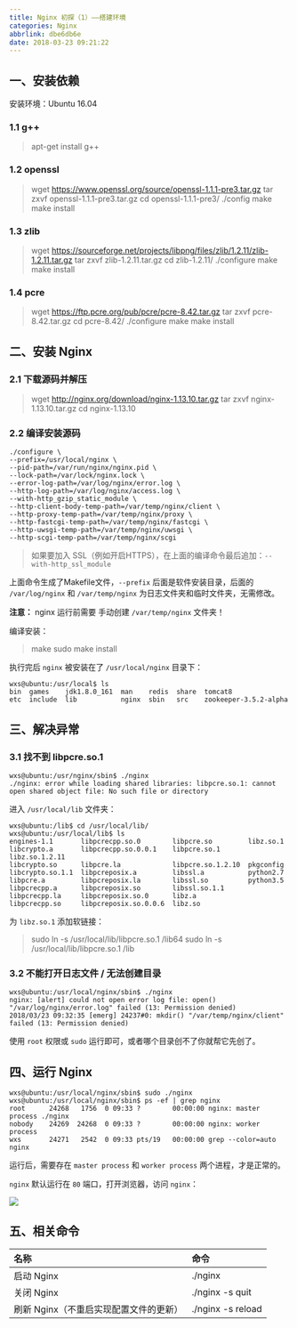 ```yaml
---
title: Nginx 初探（1）——搭建环境
categories: Nginx
abbrlink: dbe6db6e
date: 2018-03-23 09:21:22
---
```


## 一、安装依赖

安装环境：Ubuntu 16.04

### 1.1 g++

>apt-get install g++

### 1.2 openssl

>wget https://www.openssl.org/source/openssl-1.1.1-pre3.tar.gz
>tar zxvf openssl-1.1.1-pre3.tar.gz
>cd openssl-1.1.1-pre3/
>./config
>make
>make install

### 1.3 zlib

>wget https://sourceforge.net/projects/libpng/files/zlib/1.2.11/zlib-1.2.11.tar.gz
>tar zxvf zlib-1.2.11.tar.gz 
>cd zlib-1.2.11/
>./configure 
>make
>make install

### 1.4 pcre

>wget https://ftp.pcre.org/pub/pcre/pcre-8.42.tar.gz
>tar zxvf pcre-8.42.tar.gz
>cd pcre-8.42/
>./configure 
>make
>make install

## 二、安装 Nginx

### 2.1 下载源码并解压

>wget http://nginx.org/download/nginx-1.13.10.tar.gz
>tar zxvf nginx-1.13.10.tar.gz
>cd nginx-1.13.10

### 2.2 编译安装源码

```shell
./configure \
--prefix=/usr/local/nginx \
--pid-path=/var/run/nginx/nginx.pid \
--lock-path=/var/lock/nginx.lock \
--error-log-path=/var/log/nginx/error.log \
--http-log-path=/var/log/nginx/access.log \
--with-http_gzip_static_module \
--http-client-body-temp-path=/var/temp/nginx/client \
--http-proxy-temp-path=/var/temp/nginx/proxy \
--http-fastcgi-temp-path=/var/temp/nginx/fastcgi \
--http-uwsgi-temp-path=/var/temp/nginx/uwsgi \
--http-scgi-temp-path=/var/temp/nginx/scgi 
```

>如果要加入 SSL（例如开启HTTPS），在上面的编译命令最后追加：`--with-http_ssl_module` 

上面命令生成了Makefile文件，`--prefix` 后面是软件安装目录，后面的 `/var/log/nginx` 和 `/var/temp/nginx` 为日志文件夹和临时文件夹，无需修改。

**注意：** nginx 运行前需要 手动创建 `/var/temp/nginx` 文件夹！

编译安装：

>make
>sudo make install

执行完后 `nginx` 被安装在了 `/usr/local/nginx` 目录下：

```shell
wxs@ubuntu:/usr/local$ ls
bin  games    jdk1.8.0_161  man    redis  share  tomcat8
etc  include  lib           nginx  sbin   src    zookeeper-3.5.2-alpha
```

## 三、解决异常

### 3.1 找不到 libpcre.so.1

```shell
wxs@ubuntu:/usr/nginx/sbin$ ./nginx 
./nginx: error while loading shared libraries: libpcre.so.1: cannot open shared object file: No such file or directory
```

进入 `/usr/local/lib` 文件夹：

```shell
wxs@ubuntu:/lib$ cd /usr/local/lib/
wxs@ubuntu:/usr/local/lib$ ls
engines-1.1       libpcrecpp.so.0        libpcre.so         libz.so.1
libcrypto.a       libpcrecpp.so.0.0.1    libpcre.so.1       libz.so.1.2.11
libcrypto.so      libpcre.la             libpcre.so.1.2.10  pkgconfig
libcrypto.so.1.1  libpcreposix.a         libssl.a           python2.7
libpcre.a         libpcreposix.la        libssl.so          python3.5
libpcrecpp.a      libpcreposix.so        libssl.so.1.1
libpcrecpp.la     libpcreposix.so.0      libz.a
libpcrecpp.so     libpcreposix.so.0.0.6  libz.so
```

为 `libz.so.1` 添加软链接：

>sudo ln -s /usr/local/lib/libpcre.so.1 /lib64
>sudo ln -s /usr/local/lib/libpcre.so.1 /lib

### 3.2 不能打开日志文件  / 无法创建目录

```shell
wxs@ubuntu:/usr/local/nginx/sbin$ ./nginx 
nginx: [alert] could not open error log file: open() "/var/log/nginx/error.log" failed (13: Permission denied)
2018/03/23 09:32:35 [emerg] 24237#0: mkdir() "/var/temp/nginx/client" failed (13: Permission denied)
```

使用 `root` 权限或 `sudo` 运行即可，或者哪个目录创不了你就帮它先创了。

## 四、运行 Nginx

```shell
wxs@ubuntu:/usr/local/nginx/sbin$ sudo ./nginx 
wxs@ubuntu:/usr/local/nginx/sbin$ ps -ef | grep nginx
root      24268   1756  0 09:33 ?        00:00:00 nginx: master process ./nginx
nobody    24269  24268  0 09:33 ?        00:00:00 nginx: worker process
wxs       24271   2542  0 09:33 pts/19   00:00:00 grep --color=auto nginx
```

运行后，需要存在 `master process` 和 `worker process` 两个进程，才是正常的。

`nginx` 默认运行在 `80` 端口，打开浏览器，访问 `nginx`：

![](https://cdn.jsdelivr.net/gh/jitwxs/cdn/blog/posts/201803/2018032309430613.png)

## 五、相关命令

|名称|命令|
|:---|:---|
|启动 Nginx|./nginx|
|关闭 Nginx|./nginx -s quit|
|刷新 Nginx（不重启实现配置文件的更新）|./nginx -s reload|
